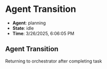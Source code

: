 # Agent Transition

- **Agent**: planning
- **State**: idle
- **Time**: 3/26/2025, 6:06:05 PM

## Agent Transition

Returning to orchestrator after completing task

